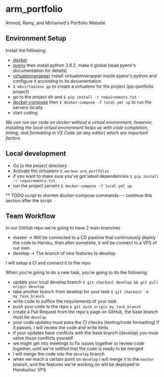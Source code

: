 # arm_portfolio
Ahmed, Ramy, and Mohamed's Portfolio Website

## Environment Setup

Install the following:
- [docker](https://docs.docker.com/engine/install/)
- [pyenv](https://github.com/pyenv/pyenv)
then install python 3.8.2, make it global (read pyenv's documentation for details)
- [virtualenvwrapper](https://virtualenvwrapper.readthedocs.io/en/latest/)
install virtualenvwrapper inside pyenv's python and configure it according to its documentation
- `$ mkvirtualenv pp` to create a virtualenv for the project (pp=portfolio project)
- go to the project dir and `$ pip install -r requirements.txt`
- [docker-compose](https://docs.docker.com/compose/install/)
then `$ docker-compose -f local.yml up` to run the servers locally
- start coding

*We can run our code on docker without a virtual environment, however, installing the local virtual environment helps us with code completion, linting, and formatting in VS Code (or any editor) which are important factors*

## Local development

- Go to the project directory
- Activate the virtualenv `$ workon arm_portfolio`
- if you want to make sure you've got latest dependencies `$ pip install -r requirements.txt`
- run the project servers `$ docker-compose -f local.yml up`

** TODO script to shorten docker-compose commands--- continue this section after the script


## Team Workflow

In our GitHub repo we're going to have 2 main branches
- master -> Will be connected to a CD pipeline that continuously deploy the code to Heroku, then after sometime, it will be connect to a VPS of our own.
- develop -> The branch of new features to develop

I will setup a CI and connect it to the repo

When you're going to do a new task, you're going to do the following:
- update your local develop branch `$ git checkout develop && git pull origin develop`
- take another branch from develop for your task `$ git checkout -b my_task_branch`
- write code to suffice the requirements of your task
- push your code to the repo `$ git push origin my_task_branch`
- create a Pull Request from the repo's page on GitHub, the base branch must be `develop`
- your code updates must pass the CI checks (testing/code formatting) if it passes, I will review the code and write hints
- if your updates have conflicts with the base branch (develop) you must solve those conflicts yourself
- we might get into meetings to fix issues together or review code together, until we're settled that the code is ready to be merged
- I will merge the code into the `develop` branch
- when we reach a certain point on `develop` I will merge it to the `master` branch, and the features we're working on will be deployed to Heroku/our VPS

